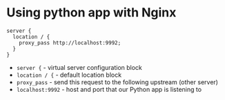 # Using python app with Nginx

```nginx
server {
  location / {
    proxy_pass http://localhost:9992;
  }
}
```

- `server {` - virtual server configuration block
- `location / {` - default location block
- `proxy_pass` - send this request to the following upstream (other server)
- `localhost:9992` - host and port that our Python app is listening to


